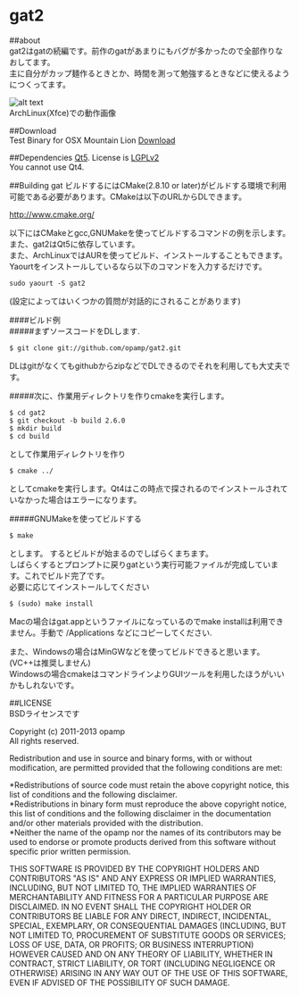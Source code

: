 gat2
====

##about   
gat2はgatの続編です。前作のgatがあまりにもバグが多かったので全部作りなおしてます。  
主に自分がカップ麺作るときとか、時間を測って勉強するときなどに使えるようにつくってます。  
   

![alt text](http://dl.dropbox.com/u/23369413/pictures/gat2/png/gat.png)  
ArchLinux(Xfce)での動作画像  

##Download   
Test Binary for OSX Mountain Lion
[Download](http://dl.dropbox.com/u/23369413/oss/gat.dmg)   

##Dependencies
[Qt5](http://qt.nokia.com/).
License is [LGPLv2](http://www.gnu.org/licenses/lgpl-2.1.html)   
You cannot use Qt4.  
    
##Building gat
ビルドするにはCMake(2.8.10 or later)がビルドする環境で利用可能である必要があります。CMakeは以下のURLからDLできます。   

http://www.cmake.org/   
   

以下にはCMakeとgcc,GNUMakeを使ってビルドするコマンドの例を示します。また、gat2はQt5に依存しています。   
また、ArchLinuxではAURを使ってビルド、インストールすることもできます。Yaourtをインストールしているなら以下のコマンドを入力するだけです。

	sudo yaourt -S gat2   

(設定によってはいくつかの質問が対話的にされることがあります)   

####ビルド例   
#####まずソースコードをDLします.   
	
	$ git clone git://github.com/opamp/gat2.git   

DLはgitがなくてもgithubからzipなどでDLできるのでそれを利用しても大丈夫です。   

#####次に、作業用ディレクトリを作りcmakeを実行します。   

	$ cd gat2   
	$ git checkout -b build 2.6.0  
	$ mkdir build   
	$ cd build   

として作業用ディレクトリを作り   

	$ cmake ../   

としてcmakeを実行します。Qt4はこの時点で探されるのでインストールされていなかった場合はエラーになります。   

#####GNUMakeを使ってビルドする   

	$ make   

とします。  するとビルドが始まるのでしばらくまちます。  
しばらくするとプロンプトに戻りgatという実行可能ファイルが完成しています。これでビルド完了です。   
必要に応じてインストールしてください   

	$ (sudo) make install   

Macの場合はgat.appというファイルになっているのでmake installは利用できません。手動で /Applications などにコピーしてください.   

また、Windowsの場合はMinGWなどを使ってビルドできると思います。(VC++は推奨しません)   
Windowsの場合cmakeはコマンドラインよりGUIツールを利用したほうがいいかもしれないです。   
    
    
##LICENSE  
BSDライセンスです   
   
Copyright (c) 2011-2013 opamp   
All rights reserved.   
   
Redistribution and use in source and binary forms, with or without modification, are permitted provided that the following conditions are met:

  *Redistributions of source code must retain the above copyright notice, this list of conditions and the following disclaimer.   
  *Redistributions in binary form must reproduce the above copyright notice, this list of conditions and the following disclaimer in the documentation and/or other materials provided with the distribution.   
  *Neither the name of the opamp nor the names of its contributors may be used to endorse or promote products derived from this software without specific prior written permission.   
   
THIS SOFTWARE IS PROVIDED BY THE COPYRIGHT HOLDERS AND CONTRIBUTORS "AS IS" AND ANY EXPRESS OR IMPLIED WARRANTIES, INCLUDING, BUT NOT LIMITED TO, THE IMPLIED WARRANTIES OF MERCHANTABILITY AND FITNESS FOR A PARTICULAR PURPOSE ARE DISCLAIMED. IN NO EVENT SHALL THE COPYRIGHT HOLDER OR CONTRIBUTORS BE LIABLE FOR ANY DIRECT, INDIRECT, INCIDENTAL, SPECIAL, EXEMPLARY, OR CONSEQUENTIAL DAMAGES (INCLUDING, BUT NOT LIMITED TO, PROCUREMENT OF SUBSTITUTE GOODS OR SERVICES; LOSS OF USE, DATA, OR PROFITS; OR BUSINESS INTERRUPTION) HOWEVER CAUSED AND ON ANY THEORY OF LIABILITY, WHETHER IN CONTRACT, STRICT LIABILITY, OR TORT (INCLUDING NEGLIGENCE OR OTHERWISE) ARISING IN ANY WAY OUT OF THE USE OF THIS SOFTWARE, EVEN IF ADVISED OF THE POSSIBILITY OF SUCH DAMAGE.   
